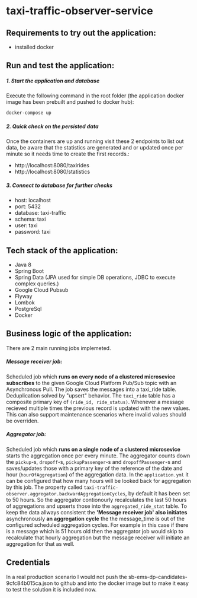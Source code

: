# taxi-traffic-observer-service

## Requirements to try out the application:
 - installed docker

## Run and test the application:
##### 1. Start the application and database
Execute the following command in the root folder (the application docker image has been prebuilt and pushed to docker hub):
```sh
docker-compose up
```
##### 2. Quick check on the persisted data
Once the containers are up and running visit these 2 endpoints to list out data,
be aware that the statistics are generated and or updated once per minute so it needs time to create the first records.:
 - http://localhost:8080/taxirides
 - http://localhost:8080/statistics
##### 3. Connect to database for further checks
 - host: localhost
 - port: 5432
 - database: taxi-traffic
 - schema: taxi
 - user: taxi
 - password: taxi

## Tech stack of the application:
 - Java 8
 - Spring Boot
 - Spring Data (JPA used for simple DB operations, JDBC to execute complex queries.)
 - Google Cloud Pubsub
 - Flyway
 - Lombok
 - PostgreSql
 - Docker


## Business logic of the application:
There are 2 main running jobs implemeted.
##### Message receiver job:
Scheduled job which **runs on every node of a clustered microsevice subscribes** to the given Google Cloud Platform Pub/Sub topic with an Asynchronous Pull.
The job saves the messages into a taxi_ride table.
Deduplication solved by "upsert" behavior. The ```taxi_ride``` table has a composite primary key of ```(ride_id, ride_status)```. Whenever a message recieved multiple times the previous record is updated with the new values. This can also support maintenance scenarios where invalid values should be overriden.

##### Aggregator job:
Scheduled job which **runs on a single node of a clustered microsevice** starts the aggregation once per every minute.
The aggregator counts down the ```pickup```-s, ```dropoff```-s, ```pickupPassenger```-s and ```dropoffPassenger```-s and saves/updates those with a primary key of the reference of the date and hour (```hourOfAggregation```) of the aggregation data.
In the ```application.yml``` it can be configured that how many hours will be looked back for aggregation by this job. The property called ```taxi-traffic-observer.aggregator.backwardAggregationCycles```, by default it has been set to 50 hours. So the aggregator contionourly recalculates the last 50 hours of aggregations and upserts those into the ```aggregated_ride_stat``` table.
To keep the data allways consistent the **'Message receiver job' also initiates** asynchronously **an aggregation cycle** the the message_time is out of the configured scheduled aggregation cycles. For example in this case if there is a message which is 51 hours old then the aggregator job would skip to recalculate that hourly aggregation but the message receiver will initiate an aggregation for that as well.

## Credentials
In a real production scenario I would not push the sb-ems-dp-candidates-9cfc84b015ca.json to github and into the docker image but to make it easy to test the solution it is included now.

